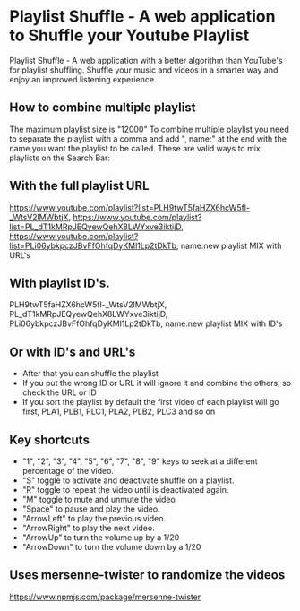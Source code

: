 # Playlist Shuffle - A web application to Shuffle your Youtube Playlist

Playlist Shuffle - A web application with a better algorithm than YouTube's for playlist shuffling. Shuffle your music and videos in a smarter way and enjoy an improved listening experience.

## How to combine multiple playlist

The maximum playlist size is "12000"
To combine multiple playlist you need to separate the playlist with a comma and add ", name:" at the end with the name you want the playlist to be called.
These are valid ways to mix playlists on the Search Bar:

## With the full playlist URL

https://www.youtube.com/playlist?list=PLH9twT5faHZX6hcW5fl-_WtsV2lMWbtjX, https://www.youtube.com/playlist?list=PL_dT1kMRpJEQyewQehX8LWYxve3iktijD, https://www.youtube.com/playlist?list=PLi06ybkpczJBvFfOhfqDyKMl1Lp2tDkTb, name:new playlist MIX with URL's

## With playlist ID's.

PLH9twT5faHZX6hcW5fl-\_WtsV2lMWbtjX, PL_dT1kMRpJEQyewQehX8LWYxve3iktijD, PLi06ybkpczJBvFfOhfqDyKMl1Lp2tDkTb, name:new playlist MIX with ID's

## Or with ID's and URL's

- After that you can shuffle the playlist
- If you put the wrong ID or URL it will ignore it and combine the others, so check the URL or ID
- If you sort the playlist by default the first video of each playlist will go first, PLA1, PLB1, PLC1, PLA2, PLB2, PLC3 and so on

## Key shortcuts

- "1", "2", "3", "4", "5", "6", "7", "8", "9" keys to seek at a different percentage of the video.
- "S" toggle to activate and deactivate shuffle on a playlist.
- "R" toggle to repeat the video until is deactivated again.
- "M" toggle to mute and unmute the video
- "Space" to pause and play the video.
- "ArrowLeft" to play the previous video.
- "ArrowRight" to play the next video.
- "ArrowUp" to turn the volume up by a 1/20
- "ArrowDown" to turn the volume down by a 1/20

## Uses mersenne-twister to randomize the videos

https://www.npmjs.com/package/mersenne-twister
